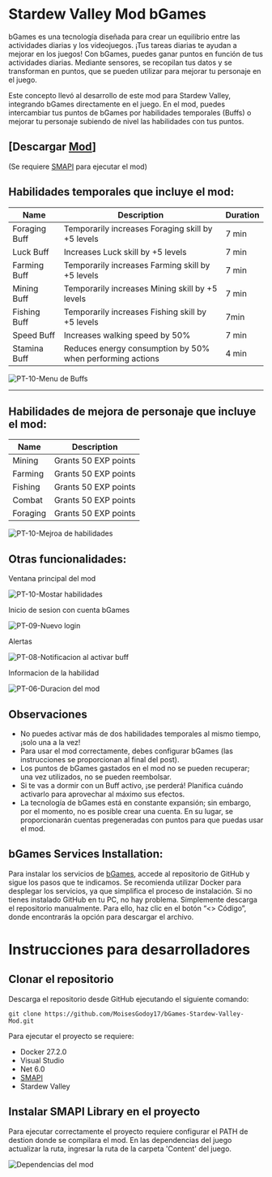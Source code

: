# Stardew Valley Mod bGames

bGames es una tecnología diseñada para crear un equilibrio entre las actividades diarias y los videojuegos. ¡Tus tareas diarias te ayudan a mejorar en los juegos! Con bGames, puedes ganar puntos en función de tus actividades diarias. Mediante sensores, se recopilan tus datos y se transforman en puntos, que se pueden utilizar para mejorar tu personaje en el juego.

Este concepto llevó al desarrollo de este mod para Stardew Valley, integrando bGames directamente en el juego.
En el mod, puedes intercambiar tus puntos de bGames por habilidades temporales (Buffs) o mejorar tu personaje subiendo de nivel las habilidades con tus puntos.

## [Descargar [Mod](https://www.nexusmods.com/stardewvalley/mods/31466)]
(Se requiere [SMAPI](https://smapi.io/) para ejecutar el mod) 

## Habilidades temporales que incluye el mod:
| Name  | Description  | Duration  |
|------------|------------|------------|
| Foraging Buff     | Temporarily increases Foraging skill by +5 levels     | 7 min     |
| Luck Buff     | Increases Luck skill by +5 levels     | 7 min     |
| Farming Buff     | Temporarily increases Farming skill by +5 levels     | 7 min     |
| Mining Buff     |  Temporarily increases Mining skill by +5 levels     | 7 min     |
| Fishing Buff     | Temporarily increases Fishing skill by +5 levels     | 7min     |
| Speed Buff     | Increases walking speed by 50%     | 7 min     |
| Stamina Buff     | Reduces energy consumption by 50% when performing actions     | 4 min     |

![PT-10-Menu de Buffs](https://github.com/user-attachments/assets/8743cfd6-209d-4b8b-8e02-41b1c69f2b2c)

---

## Habilidades de mejora de personaje que incluye el mod:
| Name     | Description          |
|----------|----------------------|
| Mining   | Grants 50 EXP points |
| Farming  | Grants 50 EXP points |
| Fishing  | Grants 50 EXP points |
| Combat   | Grants 50 EXP points |
| Foraging | Grants 50 EXP points |

![PT-10-Mejroa de habilidades](https://github.com/user-attachments/assets/b33216e5-0e90-45c8-b316-cc8413e67b47)

## Otras funcionalidades:

Ventana principal del mod

![PT-10-Mostar habilidades](https://github.com/user-attachments/assets/1fe8af8d-0dd9-4887-934b-690ae7b0c0f1)

Inicio de sesion con cuenta bGames

![PT-09-Nuevo login](https://github.com/user-attachments/assets/803a28b5-770b-49af-863f-c66be550d593)

Alertas

![PT-08-Notificacion al activar buff](https://github.com/user-attachments/assets/23528358-c03b-4968-b3d1-53fcb1441945)

Informacion de la habilidad

![PT-06-Duracion del mod](https://github.com/user-attachments/assets/d423e7ca-c13c-48e3-9fbd-11aeae767dbf)

## Observaciones
- No puedes activar más de dos habilidades temporales al mismo tiempo, ¡solo una a la vez!
- Para usar el mod correctamente, debes configurar bGames (las instrucciones se proporcionan al final del post).
- Los puntos de bGames gastados en el mod no se pueden recuperar; una vez utilizados, no se pueden reembolsar.
- Si te vas a dormir con un Buff activo, ¡se perderá! Planifica cuándo activarlo para aprovechar al máximo sus efectos.
- La tecnología de bGames está en constante expansión; sin embargo, por el momento, no es posible crear una cuenta. En su lugar, se proporcionarán cuentas pregeneradas con puntos para que puedas usar el mod.

## bGames Services Installation:
Para instalar los servicios de [bGames](https://github.com/BlendedGames-bGames/bGames-dev-services.git), accede al repositorio de GitHub y sigue los pasos que te indicamos.
Se recomienda utilizar Docker para desplegar los servicios, ya que simplifica el proceso de instalación. Si no tienes instalado GitHub en tu PC, no hay problema. Simplemente descarga el repositorio manualmente. Para ello, haz clic en el botón “<> Código”, donde encontrarás la opción para descargar el archivo.

# Instrucciones para desarrolladores
## Clonar el repositorio
Descarga el repositorio desde GitHub ejecutando el siguiente comando:
```shell
git clone https://github.com/MoisesGodoy17/bGames-Stardew-Valley-Mod.git
```
Para ejecutar el proyecto se requiere:
- Docker 27.2.0
- Visual Studio
- Net 6.0
- [SMAPI](https://smapi.io/)
- Stardew Valley

## Instalar SMAPI Library en el proyecto
Para ejecutar correctamente el proyecto requiere configurar el PATH de destion donde se compilara el mod. En las dependencias del juego actualizar la ruta, ingresar la ruta de la carpeta 'Content' del juego.

![Dependencias del mod](https://github.com/user-attachments/assets/ab332d03-06c8-4e21-884c-80d7f8c47875)

